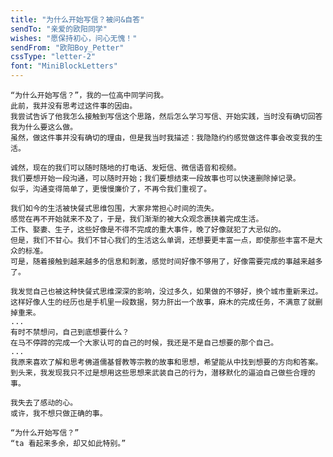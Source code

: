 ```yaml
---
title: "为什么开始写信？被问&自答"
sendTo: "亲爱的欧阳同学"
wishes: "愿保持初心，问心无愧！"
sendFrom: "欧阳Boy_Petter"
cssType: "letter-2"
font: "MiniBlockLetters"
---
```


    “为什么开始写信？”，我的一位高中同学问我。
    此前，我并没有思考过这件事的因由。
    我尝试告诉了他我怎么接触到写信这个思路，然后怎么学习写信、开始实践，当时没有确切回答我为什么要这么做。
    虽然，做这件事并没有确切的理由，但是我当时我描述：我隐隐约约感觉做这件事会改变我的生活。

    诚然，现在的我们可以随时随地的打电话、发短信、微信语音和视频。
    我们要想开始一段沟通，可以随时开始；我们要想结束一段故事也可以快速删除掉记录。
    似乎，沟通变得简单了，更慢慢廉价了，不再令我们重视了。

    我们如今的生活被快餐式思维包围，大家非常担心时间的流失。
    感觉在再不开始就来不及了，于是，我们渐渐的被大众观念裹挟着完成生活。
    工作、娶妻、生子，这些好像是不得不完成的重大事件，晚了好像就犯了大忌似的。
    但是，我们不甘心。我们不甘心我们的生活这么单调，还想要更丰富一点，即使那些丰富不是大众的标准。
    可是，随着接触到越来越多的信息和刺激，感觉时间好像不够用了，好像需要完成的事越来越多了。

    我发觉自己也被这种快餐式思维深深的影响，没过多久，如果做的不够好，换个城市重新来过。
    这样好像人生的经历也是手机里一段数据，努力肝出一个故事，麻木的完成任务，不满意了就删掉重来。
    ...
    有时不禁想问，自己到底想要什么？
    在马不停蹄的完成一个大家认可的自己的时候，我还是不是自己想要的那个自己。
    ...
    我原来喜欢了解和思考佛道儒基督教等宗教的故事和思想，希望能从中找到想要的方向和答案。
    到头来，我发现我只不过是想用这些思想来武装自己的行为，潜移默化的逼迫自己做些合理的事。

    我失去了感动的心。
    或许，我不想只做正确的事。

    “为什么开始写信？”
    “ta 看起来多余，却又如此特别。”